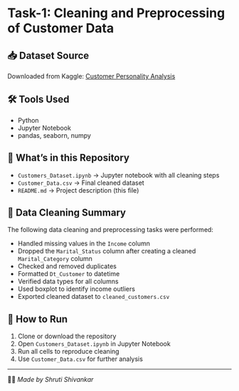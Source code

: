 # Task-1: Cleaning and Preprocessing of Customer Data

## 📥 Dataset Source  
Downloaded from Kaggle: [Customer Personality Analysis](https://www.kaggle.com/datasets/imakash3011/customer-personality-analysis)

## 🛠 Tools Used
- Python
- Jupyter Notebook
- pandas, seaborn, numpy

## 📂 What’s in this Repository
- `Customers_Dataset.ipynb` → Jupyter notebook with all cleaning steps
- `Customer_Data.csv` → Final cleaned dataset
- `README.md` → Project description (this file)

## 🧹 Data Cleaning Summary
The following data cleaning and preprocessing tasks were performed:
- Handled missing values in the `Income` column
- Dropped the `Marital_Status` column after creating a cleaned `Marital_Category` column
- Checked and removed duplicates
- Formatted `Dt_Customer` to datetime
- Verified data types for all columns
- Used boxplot to identify income outliers
- Exported cleaned dataset to `cleaned_customers.csv`

## 📌 How to Run
1. Clone or download the repository
2. Open `Customers_Dataset.ipynb` in Jupyter Notebook
3. Run all cells to reproduce cleaning
4. Use `Customer_Data.csv` for further analysis

---

🧑‍💻 _Made by Shruti Shivankar_
